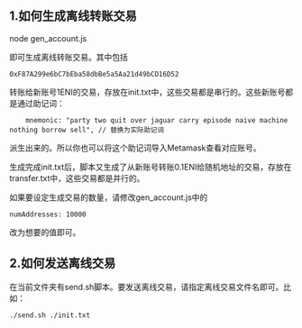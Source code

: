 ## 1.如何生成离线转账交易

node gen_account.js

即可生成离线转账交易。其中包括

```
0xF87A299e6bC7bEba58dbBe5a5Aa21d49bCD16D52
```

转账给新账号1ENI的交易，存放在init.txt中，这些交易都是串行的。这些新账号都是通过助记词：

```
    mnemonic: "party two quit over jaguar carry episode naive machine nothing borrow sell", // 替换为实际助记词
```

派生出来的。所以你也可以将这个助记词导入Metamask查看对应账号。

生成完成init.txt后，脚本又生成了从新账号转账0.1ENI给随机地址的交易，存放在transfer.txt中，这些交易都是并行的。

如果要设定生成交易的数量，请修改gen_account.js中的

```
numAddresses: 10000
```

改为想要的值即可。

## 2.如何发送离线交易

在当前文件夹有send.sh脚本。要发送离线交易，请指定离线交易文件名即可。比如：

```bash
./send.sh ./init.txt
```
